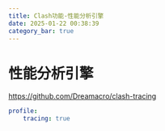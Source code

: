 ```yaml
---
title: Clash功能-性能分析引擎
date: 2025-01-22 00:38:39
category_bar: true
---
```


# 性能分析引擎

https://github.com/Dreamacro/clash-tracing

```yaml
profile:
    tracing: true
```
